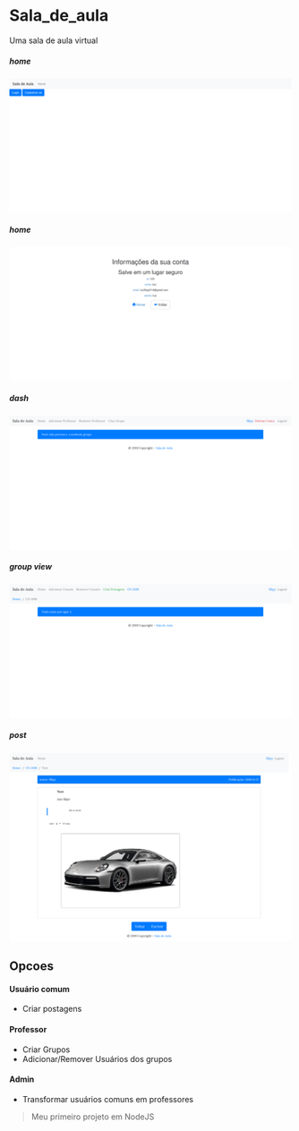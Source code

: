 # Sala_de_aula
Uma sala de aula virtual

##### home
![home](home.png)

##### home
![signup-info](signup-info.png)

##### dash
![admin-view](admin-view.png)

##### group view
![admin-group-view](admin-group-view.png)

##### post
![post-view](post-view.png)

## Opcoes

#### Usuário comum
* Criar postagens

#### Professor
* Criar Grupos
* Adicionar/Remover Usuários dos grupos

#### Admin
* Transformar usuários comuns em professores

> Meu primeiro projeto em NodeJS
